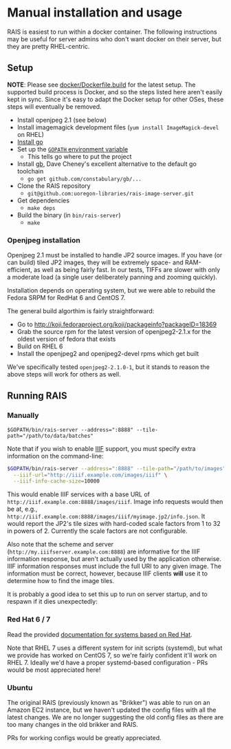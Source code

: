 # Manual installation and usage

RAIS is easiest to run within a docker container.  The following instructions
may be useful for server admins who don't want docker on their server, but they
are pretty RHEL-centric.

## Setup

**NOTE**: Please see [docker/Dockerfile.build](docker/Dockerfile.build) for the
latest setup.  The supported build process is Docker, and so the steps listed
here aren't easily kept in sync.  Since it's easy to adapt the Docker setup for
other OSes, these steps will eventually be removed.

- Install openjpeg 2.1 (see below)
- Install imagemagick development files (`yum install ImageMagick-devel` on RHEL)
- [Install go](http://golang.org/doc/install)
- Set up the [`GOPATH` environment variable](http://golang.org/doc/code.html#GOPATH)
  - This tells go where to put the project
- Install [gb](https://github.com/constabulary/gb), Dave Cheney's excellent
  alternative to the default go toolchain
  - `go get github.com/constabulary/gb/...`
- Clone the RAIS repository
  - `git@github.com:uoregon-libraries/rais-image-server.git`
- Get dependencies
  - `make deps`
- Build the binary (in `bin/rais-server`)
  - `make`

### Openjpeg installation

Openjpeg 2.1 must be installed to handle JP2 source images.  If you have (or
can build) tiled JP2 images, they will be extremely space- and RAM-efficient,
as well as being fairly fast.  In our tests, TIFFs are slower with only a
moderate load (a single user deliberately panning and zooming quickly).

Installation depends on operating system, but we were able to rebuild the
Fedora SRPM for RedHat 6 and CentOS 7.

The general build algorthim is fairly straightforward:

- Go to http://koji.fedoraproject.org/koji/packageinfo?packageID=18369
- Grab the source rpm for the latest version of openjpeg2-2.1.x for the oldest
  version of fedora that exists
- Build on RHEL 6
- Install the openjpeg2 and openjpeg2-devel rpms which get built

We've specifically tested `openjpeg2-2.1.0-1`, but it stands to reason the
above steps will work for others as well.

Running RAIS
-----

### Manually

`$GOPATH/bin/rais-server --address=":8888" --tile-path="/path/to/data/batches"`

Note that if you wish to enable [IIIF](http://iiif.io/api/image/2.0/) support,
you must specify extra information on the command-line:

```bash
$GOPATH/bin/rais-server --address=":8888" --tile-path="/path/to/images" \
  --iiif-url="http://iiif.example.com/images/iiif" \
  --iiif-info-cache-size=10000
```

This would enable IIIF services with a base URL of `http://iiif.example.com:8888/images/iiif`.
Image info requests would then be at, e.g., `http://iiif.example.com:8888/images/iiif/myimage.jp2/info.json`.
It would report the JP2's tile sizes with hard-coded scale factors from 1 to 32
in powers of 2.  Currently the scale factors are not configurable.

Also note that the scheme and server (`http://my.iiifserver.example.com:8888`)
are informative for the IIIF information response, but aren't actually used by
the application otherwise.  IIIF information responses must include the full
URI to any given image.  The information must be correct, however, because IIIF
clients **will** use it to determine how to find the image tiles.

It is probably a good idea to set this up to run on server startup, and to
respawn if it dies unexpectedly:

### Red Hat 6 / 7

Read the provided [documentation for systems based on Red
Hat](rh_config/README.md).

Note that RHEL 7 uses a different system for init scripts (systemd), but what
we provide has worked on CentOS 7, so we're fairly confident it'll work on RHEL
7.  Ideally we'd have a proper systemd-based configuration - PRs would be most
appreciated here!

### Ubuntu

The original RAIS (previously known as "Brikker") was able to run on an Amazon
EC2 instance, but we haven't updated the config files with all the latest
changes.  We are no longer suggesting the old config files as there are too
many changes in the old brikker and RAIS.

PRs for working configs would be greatly appreciated.
